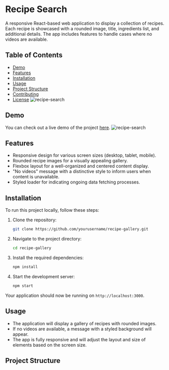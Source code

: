 # Recipe Search

A responsive React-based web application to display a collection of recipes. Each recipe is showcased with a rounded image, title, ingredients list, and additional details. The app includes features to handle cases where no videos are available.

## Table of Contents

- [Demo](#demo)
- [Features](#features)
- [Installation](#installation)
- [Usage](#usage)
- [Project Structure](#project-structure)
- [Contributing](#contributing)
- [License](#license)
![recipe-search](https://github.com/user-attachments/assets/1fd00050-1ae3-400c-a51a-64dae24000a6)

## Demo

You can check out a live demo of the project [here](#).
![recipe-search](https://github.com/user-attachments/assets/1fd00050-1ae3-400c-a51a-64dae24000a6)

## Features

- Responsive design for various screen sizes (desktop, tablet, mobile).
- Rounded recipe images for a visually appealing gallery.
- Flexbox layout for a well-organized and centered content display.
- "No videos" message with a distinctive style to inform users when content is unavailable.
- Styled loader for indicating ongoing data fetching processes.

## Installation

To run this project locally, follow these steps:

1. Clone the repository:
    ```bash
    git clone https://github.com/yourusername/recipe-gallery.git
    ```

2. Navigate to the project directory:
    ```bash
    cd recipe-gallery
    ```

3. Install the required dependencies:
    ```bash
    npm install
    ```

4. Start the development server:
    ```bash
    npm start
    ```

Your application should now be running on `http://localhost:3000`.

## Usage

- The application will display a gallery of recipes with rounded images.
- If no videos are available, a message with a styled background will appear.
- The app is fully responsive and will adjust the layout and size of elements based on the screen size.

## Project Structure

